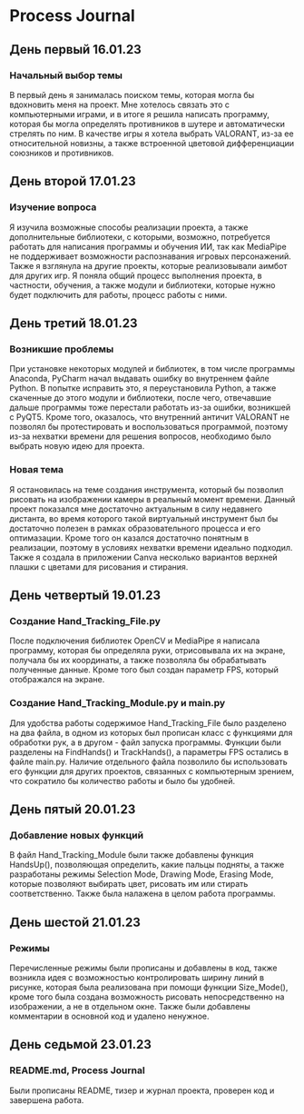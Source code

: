 # Process Journal

## День первый 16.01.23

### Начальный выбор темы

В первый день я занималась поиском темы, которая могла бы вдохновить меня на проект. Мне хотелось связать это с компьютерными играми, и в итоге я решила написать программу, 
которая бы могла определять противников в шутере и автоматически стрелять по ним. В качестве игры я хотела выбрать VALORANT, из-за ее относительной новизны, а также
встроенной цветовой дифференциации союзников и противников. 

## День второй 17.01.23

### Изучение вопроса

Я изучила возможные способы реализации проекта, а также дополнительные библиотеки, с которыми, возможно, потребуется работать для написания программы и обучения ИИ, 
так как MediaPipe не поддерживает возможности распознавания игровых персонажений. Также я взглянула на другие проекты, которые реализовывали аимбот для других игр. 
Я поняла общий процесс выполнения проекта, в частности, обучения, а также модули и библиотеки, которые нужно будет подключить для работы, процесс работы с ними.

## День третий 18.01.23

### Возникшие проблемы

При установке некоторых модулей и библиотек, в том числе программы Anaconda, PyCharm начал выдавать ошибку во внутреннем файле Python. В попытке исправить это, я 
переустановила Python, а также скаченные до этого модули и библиотеки, после чего, отвечавшие дальше программы тоже перестали работать из-за ошибки, возникшей
с PyQT5. Кроме того, оказалось, что внутренний античит VALORANT не позволял бы протестировать и воспользоваться программой, поэтому из-за нехватки времени для решения
вопросов, необходимо было выбрать новую идею для проекта. 

### Новая тема

Я остановилась на теме создания инструмента, который бы позволил рисовать на изображении камеры в реальный момент времени. Данный проект показался мне достаточно 
актуальным в силу недавнего дистанта, во время которого такой виртуальный инструмент был бы достаточно полезен в рамках образовательного процесса и его оптимазации. 
Кроме того он казался достаточно понятным в реализации, поэтому в условиях нехватки времени идеально подходил. Также я создала в приложении Canva несколько вариантов 
верхней плашки с цветами для рисования и стирания. 

## День четвертый 19.01.23

### Создание Hand_Tracking_File.py

После подключения библиотек OpenCV и MediaPipe я написала программу, которая бы определяла руки, отрисовывала их на экране, получала бы их координаты, а также 
позволяла бы обрабатывать полученные данные. Кроме того был создан параметр FPS, который отображался на экране. 

### Создание Hand_Tracking_Module.py и main.py

Для удобства работы содержимое Hand_Tracking_File было разделено на два файла, в одном из которых был прописан класс с функциями для обработки рук, а в другом - файл 
запуска программы. Функции были разделены на FindHands() и TrackHands(), а параметры FPS остались в файле main.py. Наличие отдельного файла позволило бы использовать 
его функции для других проектов, связанных с компьютерным зрением, что сократило бы количество работы и было бы удобней.

## День пятый 20.01.23

### Добавление новых функций

В файл Hand_Tracking_Module были также добавлены функция HandsUp(), позволяющая определить, какие пальцы подняты, а также разработаны режимы Selection Mode, Drawing 
Mode, Erasing Mode, которые позволяют выбирать цвет, рисовать им или стирать соответственно. Также была налажена в целом работа программы.

## День шестой 21.01.23

### Режимы

Перечисленные режимы были прописаны и добавлены в код, также возникла идея с возможностью контролировать ширину линий в рисунке, которая была реализована при помощи 
функции Size_Mode(), кроме того была создана возможность рисовать непосредственно на изображении, а не в отдельном окне. Также были добавлены комментарии в основной код 
и удалено ненужное. 

## День седьмой 23.01.23

### README.md, Process Journal

Были прописаны README, тизер и журнал проекта, проверен код и завершена работа. 
